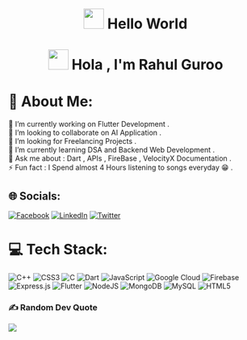 <h1  align="center">  <img src="https://camo.githubusercontent.com/882324f85a27edea6f08e9a415d00e5110909697b338ee61d3fe53606b919e76/68747470733a2f2f696d6775722e636f6d2f54467a467633442e676966" width="40">     Hello World <br> </br> <img src="https://user-images.githubusercontent.com/89357402/176206087-ad5a9d5a-be7d-4c7d-8f40-790a2cd0e3fc.gif" width="40"> Hola , I'm Rahul Guroo  </h1> 
 <h1 <br> 💫 About Me: <br> </h1>

🔭 I’m currently working on Flutter Development .<br>👯 I’m looking to collaborate on AI Application .<br>🤝 I’m looking for Freelancing Projects .<br>🌱 I’m currently learning DSA and Backend Web Development .<br>💬 Ask me about : Dart , APIs , FireBase , VelocityX Documentation .<br>⚡ Fun fact : I Spend almost 4 Hours listening to songs everyday 😁 .


## 🌐 Socials:
[![Facebook](https://img.shields.io/badge/Facebook-%231877F2.svg?logo=Facebook&logoColor=white)](https://facebook.com/rahul.guroo.1) [![LinkedIn](https://img.shields.io/badge/LinkedIn-%230077B5.svg?logo=linkedin&logoColor=white)](https://linkedin.com/in/rahul-guroo-53832821a) [![Twitter](https://img.shields.io/badge/Twitter-%231DA1F2.svg?logo=Twitter&logoColor=white)](https://twitter.com/@rahul_guroo) 



# 💻 Tech Stack:
![C++](https://img.shields.io/badge/c++-%2300599C.svg?style=flat-square&logo=c%2B%2B&logoColor=white) ![CSS3](https://img.shields.io/badge/css3-%231572B6.svg?style=flat-square&logo=css3&logoColor=white) ![C](https://img.shields.io/badge/c-%2300599C.svg?style=flat-square&logo=c&logoColor=white) ![Dart](https://img.shields.io/badge/dart-%230175C2.svg?style=flat-square&logo=dart&logoColor=white) ![JavaScript](https://img.shields.io/badge/javascript-%23323330.svg?style=flat-square&logo=javascript&logoColor=%23F7DF1E) ![Google Cloud](https://img.shields.io/badge/Google%20Cloud-%234285F4.svg?style=flat-square&logo=google-cloud&logoColor=white) ![Firebase](https://img.shields.io/badge/firebase-%23039BE5.svg?style=flat-square&logo=firebase) ![Express.js](https://img.shields.io/badge/express.js-%23404d59.svg?style=flat-square&logo=express&logoColor=%2361DAFB) ![Flutter](https://img.shields.io/badge/Flutter-%2302569B.svg?style=flat-square&logo=Flutter&logoColor=white) ![NodeJS](https://img.shields.io/badge/node.js-6DA55F?style=flat-square&logo=node.js&logoColor=white) ![MongoDB](https://img.shields.io/badge/MongoDB-%234ea94b.svg?style=flat-square&logo=mongodb&logoColor=white) ![MySQL](https://img.shields.io/badge/mysql-%2300f.svg?style=flat-square&logo=mysql&logoColor=white) ![HTML5](https://img.shields.io/badge/html5-%23E34F26.svg?style=flat-square&logo=html5&logoColor=white)

### ✍️ Random Dev Quote
![](https://quotes-github-readme.vercel.app/api?type=vetical&theme=radical)

